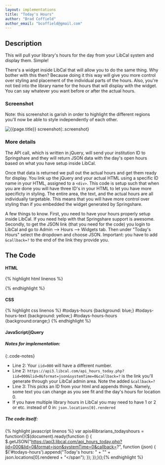 ```yaml
---
layout: implementations
title: "Today's Hours"
author: "Brad Coffield"
author_email: "bcoffield@gmail.com"
---
```


## Description

This will pull your library's hours for the day from your LibCal system and display them. Simple!

There's a widget inside LibCal that will allow you to do the same thing. Why bother with this then? Because doing it this way will give you more control over styling and placement of the individual parts of the hours. Also, you're not tied into the library name for the hours that will display with the widget. You can say whatever you want before or after the actual hours.

### Screenshot

Note: this screenshot is garish in order to highlight the different regions you'll now be able to style independently of each other.

![{{page.title}} screenshot]({{site.baseurl}}/assets/{{page.title}}-screenshot.jpg){:.screenshot}

### More details

The API call, which is written in jQuery, will send your institution ID to Springshare and they will return JSON data with the day's open hours based on what you have setup inside LibCal.

Once that data is returned we pull out the actual hours and get them ready for display. You link up the jQuery and your actual HTML using a specific ID name in your HTML, assigned to a `<div>`. This code is setup such that when you are done you will have three ID's in your HTML to let you have more specificty in styling. The entire area, the text, and the actual hours are all individually targetable. This means that you will have more control over styling than if you embedded the widget generated by Springshare.

A few things to know. First, you need to have your hours properly setup inside LibCal. If you need help with that Springshare support is awesome. Secondly, to get the JSON link (that you need for the code) you login to LibCal and go to Admin --> Hours --> Widgets tab. Then under "Today's Hours" select the dropdown and choose JSON. Important: you have to add `&callback=?` to the end of the link they provide you.

## The Code

#### HTML

{% highlight html linenos %}

<div id="todays-hours"></div>

{% endhighlight %}

#### CSS

{% highlight css linenos %}
#todays-hours {background: blue;}
#todays-hours-text {background: yellow;}
#todays-hours-hours {background:orange;}
{% endhighlight %}

#### JavaScript/jQuery

##### Notes for implementation:

{:.code-notes}

* Line 2: Your `iid=000` will have a different number.
* Line 2: `https://api3.libcal.com/api_hours_today.php?iid=000&lid=0&format=json&systemTime=0&callback=?` is the link you'll generate through your LibCal admin area. Note the added `&callback=?`
* Line 3: This picks an ID from your html and appends things. Namely, some text you can change as you see fit and the day's hours for location 0.
* If you have multiple library hours in LibCal you may need to have 1 or 2 or etc. instead of 0 in: `json.locations[0].rendered`

##### The code itself:

{% highlight javascript linenos %}
var apis4librarians_todayshours = function(){$(document).ready(function () {
$.getJSON("https://api3.libcal.com/api_hours_today.php?iid=000&lid=0&format=json&systemTime=0&callback=?", function (json) {
$('#todays-hours').append("<span id='todays-hours-text'>Today's hours:</span> " + "<span id=todays-hours-hours>" + json.locations[0].rendered + "</span");
});
});}();{% endhighlight %}
